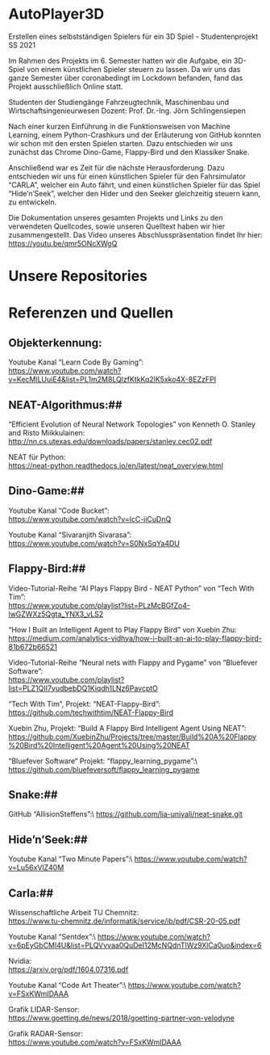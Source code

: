 # AutoPlayer3D
Erstellen eines selbstständigen Spielers für ein 3D Spiel - Studentenprojekt SS 2021


Im Rahmen des Projekts im 6. Semester hatten wir die Aufgabe, ein 3D-Spiel von einem künstlichen Spieler steuern zu lassen. Da wir uns das ganze Semester über coronabedingt im Lockdown befanden, fand das Projekt ausschließlich Online statt.

Studenten der Studiengänge Fahrzeugtechnik, Maschinenbau und Wirtschaftsingenieurwesen
Dozent: Prof. Dr.-Ing. Jörn Schlingensiepen

Nach einer kurzen Einführung in die Funktionsweisen von Machine Learning, einem Python-Crashkurs und der Erläuterung von GitHub konnten wir schon mit den ersten Spielen starten. Dazu entschieden wir uns zunächst das Chrome Dino-Game, Flappy-Bird und den Klassiker Snake. 

Anschließend war es Zeit für die nächste Herausforderung. Dazu entschieden wir uns für einen künstlichen Spieler für den Fahrsimulator “CARLA”, welcher ein Auto fährt, und einen künstlichen Spieler für das Spiel “Hide’n’Seek”, welcher den Hider und den Seeker gleichzeitig steuern kann, zu entwickeln. 

Die Dokumentation unseres gesamten Projekts und Links zu den verwendeten Quellcodes, sowie unseren Quelltext haben wir hier zusammengestellt. 
Das Video unseres Abschlusspräsentation findet Ihr hier: https://youtu.be/qmr5ONcXWgQ

# Unsere Repositories #


# Referenzen und Quellen #
## Objekterkennung: ##
Youtube Kanal “Learn Code By Gaming”: \
https://www.youtube.com/watch?v=KecMlLUuiE4&list=PL1m2M8LQlzfKtkKq2lK5xko4X-8EZzFPI


## NEAT-Algorithmus:## 
“Efficient Evolution of Neural Network Topologies” von Kenneth O. Stanley and Risto Miikkulainen:\
http://nn.cs.utexas.edu/downloads/papers/stanley.cec02.pdf

NEAT für Python:\
https://neat-python.readthedocs.io/en/latest/neat_overview.html


## Dino-Game:## 
Youtube Kanal “Code Bucket”:\
https://www.youtube.com/watch?v=lcC-jiCuDnQ

Youtube Kanal “Sivaranjith Sivarasa”:\
https://www.youtube.com/watch?v=S0NxSqYa4DU

## Flappy-Bird:## 
Video-Tutorial-Reihe “AI Plays Flappy Bird - NEAT Python” von “Tech With Tim”: \
https://www.youtube.com/playlist?list=PLzMcBGfZo4-lwGZWXz5Qgta_YNX3_vLS2

“How I Built an Intelligent Agent to Play Flappy Bird” von Xuebin Zhu:\
https://medium.com/analytics-vidhya/how-i-built-an-ai-to-play-flappy-bird-81b672b66521

Video-Tutorial-Reihe “Neural nets with Flappy and Pygame” von “Bluefever Software”: \
https://www.youtube.com/playlist?list=PLZ1QII7yudbebDQ1Kiqdh1LNz6PavcptO

“Tech With Tim”, Projekt: “NEAT-Flappy-Bird”:\
https://github.com/techwithtim/NEAT-Flappy-Bird

Xuebin Zhu, Projekt: “Build A Flappy Bird Intelligent Agent Using NEAT”:\
https://github.com/XuebinZhu/Projects/tree/master/Build%20A%20Flappy%20Bird%20Intelligent%20Agent%20Using%20NEAT

“Bluefever Software“ Projekt: “flappy_learning_pygame”:\ 
https://github.com/bluefeversoft/flappy_learning_pygame

## Snake:## 
GitHub “AllisionSteffens”:\ 
https://github.com/lia-univali/neat-snake.git

## Hide’n’Seek:## 
Youtube Kanal “Two Minute Papers”:\ 
https://www.youtube.com/watch?v=Lu56xVlZ40M


## Carla:## 
Wissenschaftliche Arbeit TU Chemnitz:\
https://www.tu-chemnitz.de/informatik/service/ib/pdf/CSR-20-05.pdf

Youtube Kanal “Sentdex”:\ 
https://www.youtube.com/watch?v=6pEyGbCMl4U&list=PLQVvvaa0QuDeI12McNQdnTlWz9XlCa0uo&index=6 

Nvidia:\
https://arxiv.org/pdf/1604.07316.pdf

Youtube Kanal “Code Art Theater”:\ 
https://www.youtube.com/watch?v=FSxKWmIDAAA

Grafik LIDAR-Sensor: \
https://www.goetting.de/news/2018/goetting-partner-von-velodyne

Grafik RADAR-Sensor: \
https://www.youtube.com/watch?v=FSxKWmIDAAA


